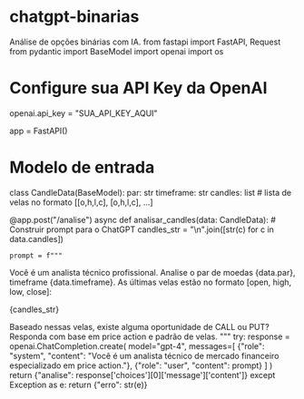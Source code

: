 # chatgpt-binarias
Análise de opções binárias com IA.
from fastapi import FastAPI, Request
from pydantic import BaseModel
import openai
import os

# Configure sua API Key da OpenAI
openai.api_key = "SUA_API_KEY_AQUI"

app = FastAPI()

# Modelo de entrada
class CandleData(BaseModel):
    par: str
    timeframe: str
    candles: list  # lista de velas no formato [[o,h,l,c], [o,h,l,c], ...]

@app.post("/analise")
async def analisar_candles(data: CandleData):
    # Construir prompt para o ChatGPT
    candles_str = "\n".join([str(c) for c in data.candles])
    
    prompt = f"""
Você é um analista técnico profissional.
Analise o par de moedas {data.par}, timeframe {data.timeframe}.
As últimas velas estão no formato [open, high, low, close]:

{candles_str}

Baseado nessas velas, existe alguma oportunidade de CALL ou PUT? Responda com base em price action e padrão de velas.
"""
    try:
        response = openai.ChatCompletion.create(
            model="gpt-4",
            messages=[
                {"role": "system", "content": "Você é um analista técnico de mercado financeiro especializado em price action."},
                {"role": "user", "content": prompt}
            ]
        )
        return {"analise": response['choices'][0]['message']['content']}
    except Exception as e:
        return {"erro": str(e)}
